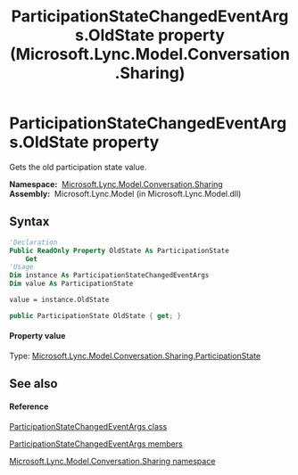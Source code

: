 ﻿---
title: ParticipationStateChangedEventArgs.OldState property  (Microsoft.Lync.Model.Conversation.Sharing)
TOCTitle: 'OldState property '
ms:assetid: P:Microsoft.Lync.Model.Conversation.Sharing.ParticipationStateChangedEventArgs.OldState_DI_3_UC_OCS14MrefLyncWPF
ms:mtpsurl: https://msdn.microsoft.com/en-us/library/microsoft.lync.model.conversation.sharing.participationstatechangedeventargs.oldstate_di_3_uc_ocs14mreflyncwpf(v=office.15)
ms:contentKeyID: 48599656
ms.date: 07/28/2014
mtps_version: v=office.15
f1_keywords:
- Microsoft.Lync.Model.Conversation.Sharing.ParticipationStateChangedEventArgs.OldState
dev_langs:
- CSharp
- JScript
- VB
- other
---

# ParticipationStateChangedEventArgs.OldState property

Gets the old participation state value.

**Namespace:**  [Microsoft.Lync.Model.Conversation.Sharing](microsoft-lync-model-conversation-sharing-namespace_2.md)  
**Assembly:**  Microsoft.Lync.Model (in Microsoft.Lync.Model.dll)

## Syntax

``` vb
'Declaration
Public ReadOnly Property OldState As ParticipationState
    Get
'Usage
Dim instance As ParticipationStateChangedEventArgs
Dim value As ParticipationState

value = instance.OldState
```

``` csharp
public ParticipationState OldState { get; }
```

#### Property value

Type: [Microsoft.Lync.Model.Conversation.Sharing.ParticipationState](participationstate-enumeration-microsoft-lync-model-conversation-sharing_2.md)  

## See also

#### Reference

[ParticipationStateChangedEventArgs class](participationstatechangedeventargs-class-microsoft-lync-model-conversation-sharing_2.md)

[ParticipationStateChangedEventArgs members](participationstatechangedeventargs-members-microsoft-lync-model-conversation-sharing_2.md)

[Microsoft.Lync.Model.Conversation.Sharing namespace](microsoft-lync-model-conversation-sharing-namespace_2.md)

